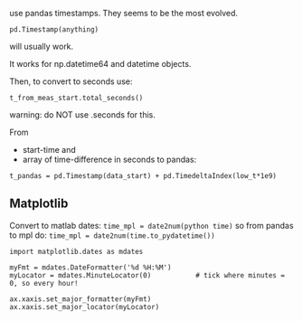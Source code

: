 use pandas timestamps. They seems to be the most evolved.


```
pd.Timestamp(anything)
```

will usually work.

It works for np.datetime64 and datetime objects.

Then, to convert to seconds use:

```
t_from_meas_start.total_seconds()
```

warning: do NOT use .seconds for this.

From 
- start-time and
- array of time-difference in seconds
to pandas:

```
t_pandas = pd.Timestamp(data_start) + pd.TimedeltaIndex(low_t*1e9)
```

## Matplotlib

Convert to matlab dates: ```time_mpl = date2num(python time)```
so from pandas to mpl do: ```time_mpl = date2num(time.to_pydatetime())```


```
import matplotlib.dates as mdates

myFmt = mdates.DateFormatter('%d %H:%M')
myLocator = mdates.MinuteLocator(0)           # tick where minutes = 0, so every hour!

ax.xaxis.set_major_formatter(myFmt)
ax.xaxis.set_major_locator(myLocator)
```
